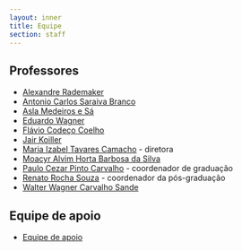 ```yaml
---
layout: inner
title: Equipe
section: staff
---
```


## Professores

- [Alexandre Rademaker](/people/alexandre.rademaker.html)
- [Antonio Carlos Saraiva Branco](/people/antonio.branco.html)
- [Asla Medeiros e Sá](/people/asla.sa.html)
- [Eduardo Wagner](/people/eduardo.wagner.html)
- [Flávio Codeço Coelho](/people/flavio.coelho.html)
- [Jair Koiller](/people/jair.koiller.html)
- [Maria Izabel Tavares Camacho](/people/maria.camacho.html) - diretora
- [Moacyr Alvim Horta Barbosa da Silva](/people/moacyr.silva.html)
- [Paulo Cezar Pinto Carvalho](/people/paulo.carvalho.html) - coordenador de graduação
- [Renato Rocha Souza](/people/renato.souza.html) - coordenador da pós-graduação
- [Walter Wagner Carvalho Sande](/people/walter.sande.html)


## Equipe de apoio

- [Equipe de apoio](equipe-apoio.html)
